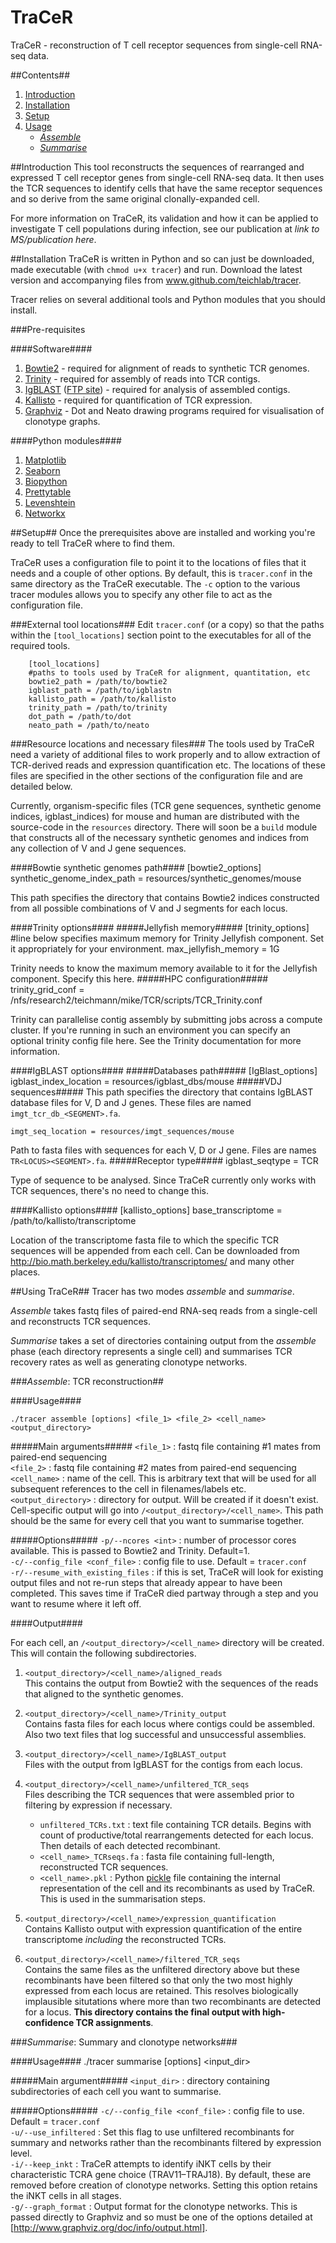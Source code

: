 # TraCeR
TraCeR - reconstruction of T cell receptor sequences from single-cell RNA-seq data.

##Contents##
1. [Introduction](#introduction)
2. [Installation](#installation)
3. [Setup](#setup)
4. [Usage](#using-tracer)
	- [*Assemble*](#assemble-tcr-reconstruction)
    - [*Summarise*](#summarise-summary-and-clonotype-networks)


##Introduction
This tool reconstructs the sequences of rearranged and expressed T cell receptor genes from single-cell RNA-seq data. It then uses the TCR sequences to identify cells that have the same receptor sequences and so derive from the same original clonally-expanded cell. 

For more information on TraCeR, its validation and how it can be applied to investigate T cell populations during infection, see our publication at *link to MS/publication here*.

##Installation
TraCeR is written in Python and so can just be downloaded, made executable (with `chmod u+x tracer`) and run. Download the latest version and accompanying files from www.github.com/teichlab/tracer. 

Tracer relies on several additional tools and Python modules that you should install.

###Pre-requisites

####Software####
1. [Bowtie2](http://bowtie-bio.sourceforge.net/bowtie2/index.shtml) - required for alignment of reads to synthetic TCR genomes.
2. [Trinity](http://trinityrnaseq.github.io) - required for assembly of reads into TCR contigs.
3. [IgBLAST](http://www.ncbi.nlm.nih.gov/igblast/faq.html#standalone) ([FTP site](ftp://ftp.ncbi.nih.gov/blast/executables/igblast/release/)) - required for analysis of assembled contigs.
4. [Kallisto](http://pachterlab.github.io/kallisto/) - required for quantification of TCR expression.
5. [Graphviz](http://www.graphviz.org) - Dot and Neato drawing programs required for visualisation of clonotype graphs.

####Python modules####
1. [Matplotlib](http://matplotlib.org)
2. [Seaborn](http://stanford.edu/~mwaskom/software/seaborn/)
3. [Biopython](http://biopython.org/)
4. [Prettytable](https://code.google.com/p/prettytable/)
5. [Levenshtein](https://pypi.python.org/pypi/python-Levenshtein/)
6. [Networkx](https://networkx.github.io)


##Setup##
Once the prerequisites above are installed and working you're ready to tell TraCeR where to find them.

TraCeR uses a configuration file to point it to the locations of files that it needs and a couple of other options. By default, this is `tracer.conf` in the same directory as the TraCeR executable. The `-c` option to the various tracer modules allows you to specify any other file to act as the configuration file. 

###External tool locations###
Edit `tracer.conf` (or a copy) so that the paths within the `[tool_locations]` section point to the executables for all of the required tools. 

		[tool_locations]
		#paths to tools used by TraCeR for alignment, quantitation, etc
		bowtie2_path = /path/to/bowtie2
		igblast_path = /path/to/igblastn
		kallisto_path = /path/to/kallisto
		trinity_path = /path/to/trinity
		dot_path = /path/to/dot
		neato_path = /path/to/neato
		
###Resource locations and necessary files###
The tools used by TraCeR need a variety of additional files to work properly and to allow extraction of TCR-derived reads and expression quantification etc. The locations of these files are specified in the other sections of the configuration file and are detailed below.

Currently, organism-specific files (TCR gene sequences, synthetic genome indices, igblast_indices) for mouse and human are distributed with the source-code in the `resources` directory. There will soon be a `build` module that constructs all of the necessary synthetic genomes and indices from any collection of V and J gene sequences. 

####Bowtie synthetic genomes path####
		[bowtie2_options]
		synthetic_genome_index_path = resources/synthetic_genomes/mouse

This path specifies the directory that contains Bowtie2 indices constructed from all possible combinations of V and J segments for each locus. 

####Trinity options####
#####Jellyfish memory#####
		[trinity_options]
		#line below specifies maximum memory for Trinity Jellyfish component. Set it appropriately for your environment.
		max_jellyfish_memory = 1G

Trinity needs to know the maximum memory available to it for the Jellyfish component. Specify this here. 
#####HPC configuration#####
    trinity_grid_conf = /nfs/research2/teichmann/mike/TCR/scripts/TCR_Trinity.conf

Trinity can parallelise contig assembly by submitting jobs across a compute cluster. If you're running in such an environment you can specify an optional trinity config file here. See the Trinity documentation for more information.

####IgBLAST options####
#####Databases path#####
		[IgBlast_options]
		igblast_index_location = resources/igblast_dbs/mouse
#####VDJ sequences#####
This path specifies the directory that contains IgBLAST database files for V, D and J genes. These files are named `imgt_tcr_db_<SEGMENT>.fa`.

    imgt_seq_location = resources/imgt_sequences/mouse
		
Path to fasta files with sequences for each V, D or J gene. Files are names `TR<LOCUS><SEGMENT>.fa`.
#####Receptor type#####
    igblast_seqtype = TCR

Type of sequence to be analysed. Since TraCeR currently only works with TCR sequences, there's no need to change this. 

####Kallisto options####
		[kallisto_options]
		base_transcriptome = /path/to/kallisto/transcriptome

Location of the transcriptome fasta file to which the specific TCR sequences will be appended from each cell. Can be downloaded from http://bio.math.berkeley.edu/kallisto/transcriptomes/ and many other places.

##Using TraCeR##
Tracer has two modes *assemble* and *summarise*. 

*Assemble* takes fastq files of paired-end RNA-seq reads from a single-cell and reconstructs TCR sequences.

*Summarise* takes a set of directories containing output from the *assemble* phase (each directory represents a single cell) and summarises TCR recovery rates as well as generating clonotype networks. 


###*Assemble*: TCR reconstruction##

####Usage####

    ./tracer assemble [options] <file_1> <file_2> <cell_name> <output_directory>

#####Main arguments#####
`<file_1>` : fastq file containing #1 mates from paired-end sequencing  
`<file_2>` : fastq file containing #2 mates from paired-end sequencing   
`<cell_name>` : name of the cell. This is arbitrary text that will be used for all subsequent references to the cell in filenames/labels etc.  
`<output_directory>` : directory for output. Will be created if it doesn't exist. Cell-specific output will go into `/<output_directory>/<cell_name>`. This path should be the same for every cell that you want to summarise together.

#####Options#####
`-p/--ncores <int>` : number of processor cores available. This is passed to Bowtie2 and Trinity. Default=1.  
`-c/--config_file <conf_file>` : config file to use. Default = `tracer.conf`  
`-r/--resume_with_existing_files` : if this is set, TraCeR will look for existing output files and not re-run steps that already appear to have been completed. This saves time if TraCeR died partway through a step and you want to resume where it left off.   

####Output####

For each cell, an `/<output_directory>/<cell_name>` directory will be created. This will contain the following subdirectories.

1. `<output_directory>/<cell_name>/aligned_reads`  
    This contains the output from Bowtie2 with the sequences of the reads that aligned to the synthetic genomes.

2. `<output_directory>/<cell_name>/Trinity_output`  
    Contains fasta files for each locus where contigs could be assembled. Also two text files that log successful and unsuccessful assemblies.

3. `<output_directory>/<cell_name>/IgBLAST_output`  
    Files with the output from IgBLAST for the contigs from each locus. 

4. `<output_directory>/<cell_name>/unfiltered_TCR_seqs`  
    Files describing the TCR sequences that were assembled prior to filtering by expression if necessary.
    - `unfiltered_TCRs.txt` : text file containing TCR details. Begins with count of productive/total rearrangements detected for each locus. Then details of each detected recombinant.
    - `<cell_name>_TCRseqs.fa` : fasta file containing full-length, reconstructed TCR sequences.
    - `<cell_name>.pkl` : Python [pickle](https://docs.python.org/2/library/pickle.html) file containing the internal representation of the cell and its recombinants as used by TraCeR. This is used in the summarisation steps.

5. `<output_directory>/<cell_name>/expression_quantification`  
    Contains Kallisto output with expression quantification of the entire transcriptome *including* the reconstructed TCRs.

6. `<output_directory>/<cell_name>/filtered_TCR_seqs`  
    Contains the same files as the unfiltered directory above but these recombinants have been filtered so that only the two most highly expressed from each locus are retained. This resolves biologically implausible situtations where more than two recombinants are detected for a locus. **This directory contains the final output with high-confidence TCR assignments**.


###*Summarise*: Summary and clonotype networks###

####Usage####
    ./tracer summarise [options] <input_dir>

#####Main argument#####
`<input_dir>` : directory containing subdirectories of each cell you want to summarise. 

#####Options#####
`-c/--config_file <conf_file>` : config file to use. Default = `tracer.conf`  
`-u/--use_infiltered` : Set this flag to use unfiltered recombinants for summary and networks rather than the recombinants filtered by expression level.  
`-i/--keep_inkt` : TraCeR attempts to identify iNKT cells by their characteristic TCRA gene choice (TRAV11–TRAJ18). By default, these are removed before creation of clonotype networks. Setting this option retains the iNKT cells in all stages.    
`-g/--graph_format` : Output format for the clonotype networks. This is passed directly to Graphviz and so must be one of the options detailed at [http://www.graphviz.org/doc/info/output.html].  
